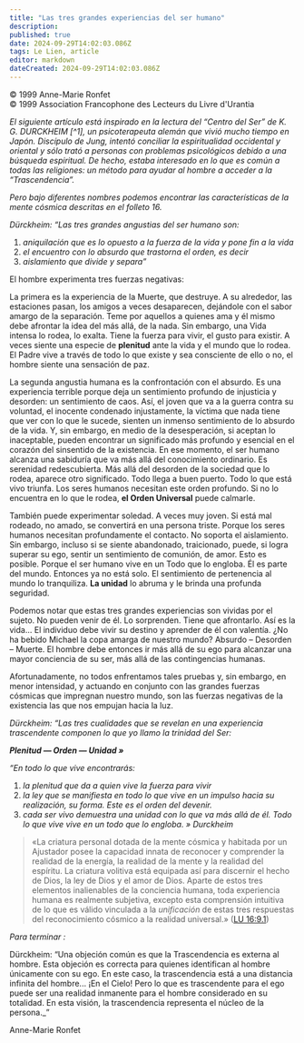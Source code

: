 ```yaml
---
title: "Las tres grandes experiencias del ser humano"
description: 
published: true
date: 2024-09-29T14:02:03.086Z
tags: Le Lien, article
editor: markdown
dateCreated: 2024-09-29T14:02:03.086Z
---
```


<p class="v-card tema v-sheet--gris claro aclarar-3 px-2">© 1999 Anne-Marie Ronfet<br>© 1999 Association Francophone des Lecteurs du Livre d'Urantia</p>


_El siguiente artículo está inspirado en la lectura del “Centro del Ser” de K. G. DURCKHEIM [^1], un psicoterapeuta alemán que vivió mucho tiempo en Japón. Discípulo de Jung, intentó conciliar la espiritualidad occidental y oriental y sólo trató a personas con problemas psicológicos debido a una búsqueda espiritual. De hecho, estaba interesado en lo que es común a todas las religiones: un método para ayudar al hombre a acceder a la “Trascendencia”._

_Pero bajo diferentes nombres podemos encontrar las características de la mente cósmica descritas en el folleto 16._

_Dürckheim: “Las tres grandes angustias del ser humano son:_

1. _aniquilación que es lo opuesto a la fuerza de la vida y pone fin a la vida_
2. _el encuentro con lo absurdo que trastorna el orden, es decir_
3. _aislamiento que divide y separa”_

El hombre experimenta tres fuerzas negativas:

La primera es la experiencia de la Muerte, que destruye. A su alrededor, las estaciones pasan, los amigos a veces desaparecen, dejándole con el sabor amargo de la separación. Teme por aquellos a quienes ama y él mismo debe afrontar la idea del más allá, de la nada. Sin embargo, una Vida intensa lo rodea, lo exalta. Tiene la fuerza para vivir, el gusto para existir. A veces siente una especie de **plenitud** ante la vida y el mundo que lo rodea. El Padre vive a través de todo lo que existe y sea consciente de ello o no, el hombre siente una sensación de paz.

La segunda angustia humana es la confrontación con el absurdo. Es una experiencia terrible porque deja un sentimiento profundo de injusticia y desorden: un sentimiento de caos. Así, el joven que va a la guerra contra su voluntad, el inocente condenado injustamente, la víctima que nada tiene que ver con lo que le sucede, sienten un inmenso sentimiento de lo absurdo de la vida. Y, sin embargo, en medio de la desesperación, si aceptan lo inaceptable, pueden encontrar un significado más profundo y esencial en el corazón del sinsentido de la existencia. En ese momento, el ser humano alcanza una sabiduría que va más allá del conocimiento ordinario. Es serenidad redescubierta. Más allá del desorden de la sociedad que lo rodea, aparece otro significado. Todo llega a buen puerto. Todo lo que está vivo triunfa. Los seres humanos necesitan este orden profundo. Si no lo encuentra en lo que le rodea, **el Orden Universal** puede calmarle.

También puede experimentar soledad. A veces muy joven. Si está mal rodeado, no amado, se convertirá en una persona triste. Porque los seres humanos necesitan profundamente el contacto. No soporta el aislamiento. Sin embargo, incluso si se siente abandonado, traicionado, puede, si logra superar su ego, sentir un sentimiento de comunión, de amor. Esto es posible. Porque el ser humano vive en un Todo que lo engloba. Él es parte del mundo. Entonces ya no está solo. El sentimiento de pertenencia al mundo lo tranquiliza. **La unidad** lo abruma y le brinda una profunda seguridad.

Podemos notar que estas tres grandes experiencias son vividas por el sujeto. No pueden venir de él. Lo sorprenden. Tiene que afrontarlo. Así es la vida... El individuo debe vivir su destino y aprender de él con valentía. ¿No ha bebido Michael la copa amarga de nuestro mundo? Absurdo – Desorden – Muerte. El hombre debe entonces ir más allá de su ego para alcanzar una mayor conciencia de su ser, más allá de las contingencias humanas.

Afortunadamente, no todos enfrentamos tales pruebas y, sin embargo, en menor intensidad, y actuando en conjunto con las grandes fuerzas cósmicas que impregnan nuestro mundo, son las fuerzas negativas de la existencia las que nos empujan hacia la luz.

_Dürckheim: “Las tres cualidades que se revelan en una experiencia trascendente componen lo que yo llamo la trinidad del Ser:_

***Plenitud — Orden — Unidad »***

_“En todo lo que vive encontrarás:_

1. _la plenitud que da a quien vive la fuerza para vivir_
2. _la ley que se manifiesta en todo lo que vive en un impulso hacia su realización, su forma. Este es el orden del devenir._
3. _cada ser vivo demuestra una unidad con lo que va más allá de él. Todo lo que vive vive en un todo que lo engloba. » Durckheim_

> «La criatura personal dotada de la mente cósmica y habitada por un Ajustador posee la capacidad innata de reconocer y comprender la realidad de la energía, la realidad de la mente y la realidad del espíritu. La criatura volitiva está equipada así para discernir el hecho de Dios, la ley de Dios y el amor de Dios. Aparte de estos tres elementos inalienables de la conciencia humana, toda experiencia humana es realmente subjetiva, excepto esta comprensión intuitiva de lo que es válido vinculada a la *unificación* de estas tres respuestas del reconocimiento cósmico a la realidad universal.» ([LU 16:9.1](/es/The_Urantia_Book/16#p9_1))

_Para terminar :_

Dürckheim: “Una objeción común es que la Trascendencia es externa al hombre. Esta objeción es correcta para quienes identifican al hombre únicamente con su ego. En este caso, la trascendencia está a una distancia infinita del hombre... ¡En el Cielo! Pero lo que es trascendente para el ego puede ser una realidad inmanente para el hombre considerado en su totalidad. En esta visión, la trascendencia representa el núcleo de la persona._”

Anne-Marie Ronfet

